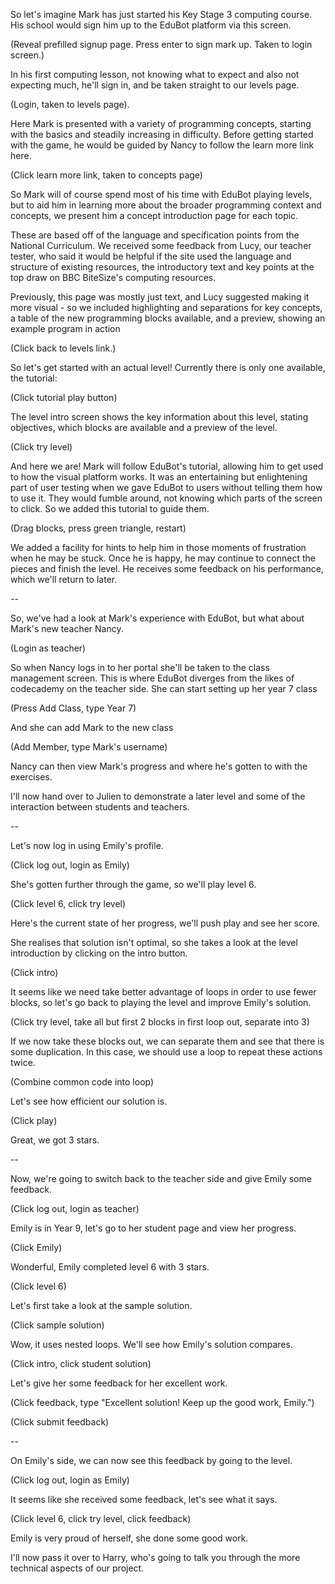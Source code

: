So let's imagine Mark has just started his Key Stage 3 computing course. His school would sign him up to the EduBot platform via this screen.

(Reveal prefilled signup page. Press enter to sign mark up. Taken to login screen.)

In his first computing lesson, not knowing what to expect and also not expecting much, he'll sign in, and be taken straight to our levels page.

(Login, taken to levels page).

Here Mark is presented with a variety of programming concepts, starting with the basics and steadily increasing in difficulty. Before getting started with the game, he would be guided by Nancy to follow the learn more link here.

(Click learn more link, taken to concepts page)

So Mark will of course spend most of his time with EduBot playing levels, but to aid him in learning more about the broader programming context and concepts, we present him a concept introduction page for each topic.

These are based off of the language and specification points from the National Curriculum. We received some feedback from Lucy, our teacher tester, who said it would be helpful if the site used the language and structure of existing resources, the introductory text and key points at the top draw on BBC BiteSize's computing resources.

Previously, this page was mostly just text, and Lucy suggested making it more visual - so we included highlighting and separations for key concepts, a table of the new programming blocks available, and a preview, showing an example program in action

(Click back to levels link.)

So let's get started with an actual level! Currently there is only one available, the tutorial:

(Click tutorial play button)

The level intro screen shows the key information about this level, stating objectives, which blocks are available and a preview of the level.

(Click try level)

And here we are! Mark will follow EduBot's tutorial, allowing him to get used to how the visual platform works. It was an entertaining but enlightening part of user testing when we gave EduBot to users without telling them how to use it. They would fumble around, not knowing which parts of the screen to click. So we added this tutorial to guide them.

(Drag blocks, press green triangle, restart)

We added a facility for hints to help him in those moments of frustration when he may be stuck. Once he is happy, he may continue to connect the pieces and finish the level. He receives some feedback on his performance, which we'll return to later.

--

So, we've had a look at Mark's experience with EduBot, but what about Mark's new teacher Nancy.

(Login as teacher)

So when Nancy logs in to her portal she'll be taken to the class management screen. This is where EduBot diverges from the likes of codecademy on the teacher side. She can start setting up her year 7 class

(Press Add Class, type Year 7)

And she can add Mark to the new class

(Add Member, type Mark's username) 

Nancy can then view Mark's progress and where he's gotten to with the exercises.

I'll now hand over to Julien to demonstrate a later level and some of the interaction between students and teachers.

--

Let's now log in using Emily's profile.

(Click log out, login as Emily)

She's gotten further through the game, so we'll play level 6.

(Click level 6, click try level)

Here's the current state of her progress, we'll push play and see her score.

She realises that solution isn't optimal, so she takes a look at the level introduction by clicking on the intro button.

(Click intro)

It seems like we need take better advantage of loops in order to use fewer blocks, so let's go back to playing the level and improve Emily's solution.

(Click try level, take all but first 2 blocks in first loop out, separate into 3)

If we now take these blocks out, we can separate them and see that there is some duplication. In this case, we should use a loop to repeat these actions twice.

(Combine common code into loop)

Let's see how efficient our solution is.

(Click play)

Great, we got 3 stars.

--

Now, we're going to switch back to the teacher side and give Emily some feedback.

(Click log out, login as teacher)

Emily is in Year 9, let's go to her student page and view her progress.

(Click Emily)

Wonderful, Emily completed level 6 with 3 stars.

(Click level 6)

Let's first take a look at the sample solution.

(Click sample solution)

Wow, it uses nested loops. We'll see how Emily's solution compares.

(Click intro, click student solution)

Let's give her some feedback for her excellent work.

(Click feedback, type "Excellent solution! Keep up the good work, Emily.")

(Click submit feedback)

--

On Emily's side, we can now see this feedback by going to the level.

(Click log out, login as Emily)

It seems like she received some feedback, let's see what it says.

(Click level 6, click try level, click feedback)

Emily is very proud of herself, she done some good work.

I'll now pass it over to Harry, who's going to talk you through the more technical aspects of our project.
